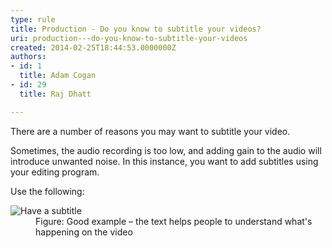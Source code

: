 ```yaml
---
type: rule
title: Production - Do you know to subtitle your videos?
uri: production---do-you-know-to-subtitle-your-videos
created: 2014-02-25T18:44:53.0000000Z
authors:
- id: 1
  title: Adam Cogan
- id: 29
  title: Raj Dhatt

---
```




<span class='intro'> <p>​There are a number of reasons you may want to subtitle your video.</p><p>Sometimes, the audio recording is too low, and adding gain to the audio will introduce unwanted noise. In this instance, you want to add subtitles using your editing program.</p> </span>

<p>​​Use the following&#58;</p><dl class="goodImage"><dt><img src="subtitle.jpg" alt="Have a subtitle" /></dt><dd>Figure&#58; Good example – the text helps people to understand what's happening on the video</dd></dl>


